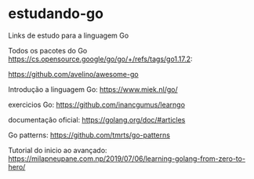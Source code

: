 # estudando-go
Links de estudo para a linguagem Go

Todos os pacotes do Go
https://cs.opensource.google/go/go/+/refs/tags/go1.17.2:

https://github.com/avelino/awesome-go




Introdução a linguagem Go:
https://www.miek.nl/go/

exercicios Go:
https://github.com/inancgumus/learngo

documentação oficial:
https://golang.org/doc/#articles

Go patterns:
https://github.com/tmrts/go-patterns


Tutorial do inicio ao avançado:
https://milapneupane.com.np/2019/07/06/learning-golang-from-zero-to-hero/

